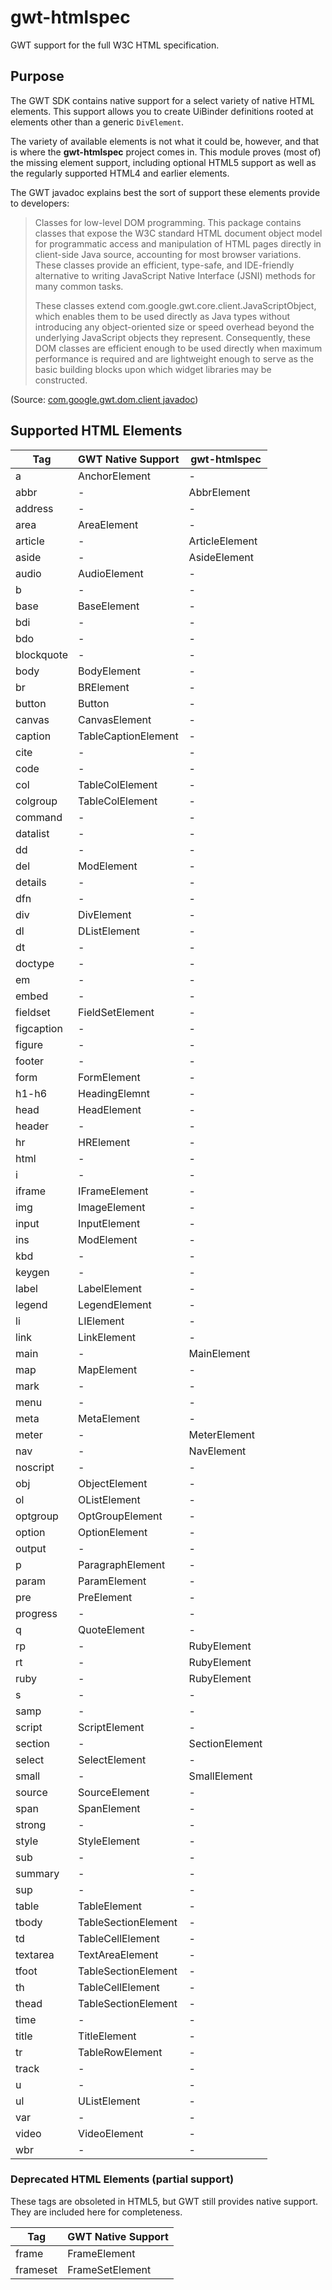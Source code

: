# gwt-htmlspec
GWT support for the full W3C HTML specification.

## Purpose
The GWT SDK contains native support for a select variety of native HTML elements. This support allows you to create 
UiBinder definitions rooted at elements other than a generic `DivElement`.

The variety of available elements is not what it could be, however, and that is where the __gwt-htmlspec__ project comes
in. This module proves (most of) the missing element support, including optional HTML5 support as well as the regularly 
supported HTML4 and earlier elements.

The GWT javadoc explains best the sort of support these elements provide to developers:

> Classes for low-level DOM programming. This package contains classes that expose the W3C standard HTML document object model for programmatic access and manipulation of HTML pages directly in client-side Java source, accounting for most browser variations. These classes provide an efficient, type-safe, and IDE-friendly alternative to writing JavaScript Native Interface (JSNI) methods for many common tasks.
>
> These classes extend com.google.gwt.core.client.JavaScriptObject, which enables them to be used directly as Java types without introducing any object-oriented size or speed overhead beyond the underlying JavaScript objects they represent. Consequently, these DOM classes are efficient enough to be used directly when maximum performance is required and are lightweight enough to serve as the basic building blocks upon which widget libraries may be constructed.

(Source: [com.google.gwt.dom.client javadoc](http://grepcode.com/file_/repo1.maven.org/maven2/com.google.gwt/gwt-user/2.7.0/com/google/gwt/dom/client/package-info.java/?v=source))

## Supported HTML Elements

| Tag | GWT Native Support | gwt-htmlspec |
|-----|--------------------|--------------|
| a | AnchorElement | - |
| abbr | - | AbbrElement |
| address | - | - |
| area | AreaElement | - |
| article | - | ArticleElement |
| aside | - | AsideElement |
| audio | AudioElement | - |
| b | - | - |
| base | BaseElement | - |
| bdi | - | - |
| bdo | - | - |
| blockquote | - | - |
| body | BodyElement | - |
| br | BRElement | - |
| button | Button | - |
| canvas | CanvasElement | - |
| caption | TableCaptionElement | - |
| cite | - | - |
| code | - | - |
| col | TableColElement | - |
| colgroup | TableColElement | - |
| command | - | - |
| datalist | - | - |
| dd | - | - |
| del | ModElement | - |
| details | - | - |
| dfn | - | - |
| div | DivElement | - |
| dl | DListElement | - |
| dt | - | - |
| doctype | - | - |
| em | - | - |
| embed | - | - |
| fieldset | FieldSetElement | - |
| figcaption | - | - |
| figure | - | - |
| footer | - | - |
| form | FormElement | - |
| h1-h6 | HeadingElemnt | - |
| head | HeadElement | - |
| header | - | - |
| hr | HRElement | - |
| html | - | - |
| i | - | - |
| iframe | IFrameElement | - |
| img | ImageElement | - |
| input | InputElement | - |
| ins | ModElement | - |
| kbd | - | - |
| keygen | - | - |
| label | LabelElement | - |
| legend | LegendElement | - |
| li | LIElement | - |
| link | LinkElement | - |
| main | - | MainElement |
| map | MapElement | - |
| mark | - | - |
| menu | - | - |
| meta | MetaElement | - |
| meter | - | MeterElement |
| nav | - | NavElement |
| noscript | - | - |
| obj | ObjectElement | - |
| ol | OListElement | - |
| optgroup | OptGroupElement | - |
| option | OptionElement | - |
| output | - | - |
| p | ParagraphElement | - |
| param | ParamElement | - |
| pre | PreElement | - |
| progress | - | - |
| q | QuoteElement | - |
| rp | - | RubyElement |
| rt | - | RubyElement |
| ruby | - | RubyElement |
| s | - | - |
| samp | - | - |
| script | ScriptElement | - |
| section | - | SectionElement |
| select | SelectElement | - |
| small | - | SmallElement |
| source | SourceElement | - |
| span | SpanElement | - |
| strong | - | - |
| style | StyleElement | - |
| sub | - | - |
| summary | - | - |
| sup | - | - |
| table | TableElement | - |
| tbody | TableSectionElement | - |
| td | TableCellElement | - |
| textarea | TextAreaElement | - |
| tfoot | TableSectionElement | - |
| th | TableCellElement | - |
| thead | TableSectionElement | - |
| time | - | - |
| title | TitleElement | - |
| tr | TableRowElement | - |
| track | - | - |
| u | - | - |
| ul | UListElement | - |
| var | - | - |
| video | VideoElement | - |
| wbr | - | - |

### Deprecated HTML Elements (partial support)

These tags are obsoleted in HTML5, but GWT still provides native support. They are included here for completeness.

| Tag | GWT Native Support |
|-----|--------------------|
| frame | FrameElement |
| frameset | FrameSetElement |
